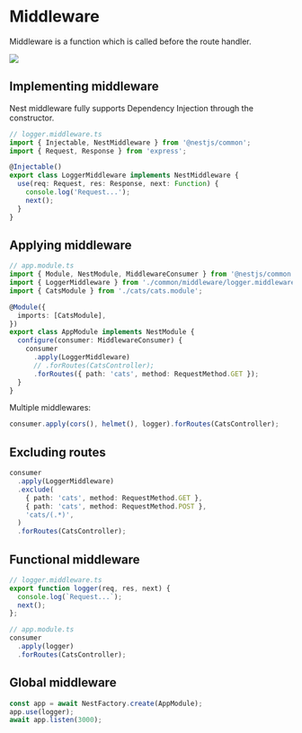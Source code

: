 # Middleware

Middleware is a function which is called before the route handler.

![](https://docs.nestjs.com/assets/Middlewares_1.png)

## Implementing middleware

Nest middleware fully supports Dependency Injection through the constructor.

```ts
// logger.middleware.ts
import { Injectable, NestMiddleware } from '@nestjs/common';
import { Request, Response } from 'express';

@Injectable()
export class LoggerMiddleware implements NestMiddleware {
  use(req: Request, res: Response, next: Function) {
    console.log('Request...');
    next();
  }
}
```


## Applying middleware

```ts
// app.module.ts
import { Module, NestModule, MiddlewareConsumer } from '@nestjs/common';
import { LoggerMiddleware } from './common/middleware/logger.middleware';
import { CatsModule } from './cats/cats.module';

@Module({
  imports: [CatsModule],
})
export class AppModule implements NestModule {
  configure(consumer: MiddlewareConsumer) {
    consumer
      .apply(LoggerMiddleware)
      // .forRoutes(CatsController);
      .forRoutes({ path: 'cats', method: RequestMethod.GET });
  }
}
```

Multiple middlewares:

```ts
consumer.apply(cors(), helmet(), logger).forRoutes(CatsController);
```


## Excluding routes

```ts
consumer
  .apply(LoggerMiddleware)
  .exclude(
    { path: 'cats', method: RequestMethod.GET },
    { path: 'cats', method: RequestMethod.POST },
    'cats/(.*)',
  )
  .forRoutes(CatsController);
```


## Functional middleware

```ts
// logger.middleware.ts
export function logger(req, res, next) {
  console.log(`Request...`);
  next();
};
```

```ts
// app.module.ts
consumer
  .apply(logger)
  .forRoutes(CatsController);
```


## Global middleware

```ts
const app = await NestFactory.create(AppModule);
app.use(logger);
await app.listen(3000);
```